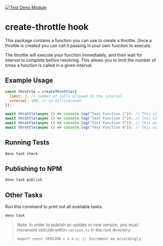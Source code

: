 [![Test Deno Module](https://github.com/burmis/create-throttle/actions/workflows/test.yml/badge.svg)](https://github.com/burmis/create-throttle/actions/workflows/test.yml)

# create-throttle hook

This package contains a function you can use to create a throttle. Once a
throttle is created you can call it passing in your own function to execute.

The throttle will execute your function immediately, and then wait for interval
to complete before resolving. This allows you to limit the number of times a
function is called in a given interval.

## Example Usage

```js
const throttle = createThrottle({
  limit: 3, // number of calls allowed in the interval
  interval: 100, // in milliseconds
});

await throttle(async () => console.log("Test Function 1")); // This will be called immediately
await throttle(async () => console.log("Test Function 2")); // This will be called immediately
await throttle(async () => console.log("Test Function 3")); // This will be called immediately
await throttle(async () => console.log("Test Function 4")); // This will be called after the 100ms interval has passed
```

## Running Tests

```bash
deno task check
```

## Publishing to NPM

```bash
deno task publish
```

## Other Tasks

Run this command to print out all available tasks.

```bash
deno task
```

> Note: In order to publish an update or new version, you must increment
> `VERSION` within `version.ts` in the root directory.
>
> ```
> export const VERSION = x.x.x; // Increment me accordingly
> ```
